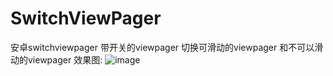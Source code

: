# SwitchViewPager
安卓switchviewpager 带开关的viewpager
切换可滑动的viewpager 和不可以滑动的viewpager
效果图:
![image](https://github.com/Knowledgeables/SwitchViewPager/blob/master/app/Free-Converter.com-20170215_170641-35070940.gif)   
